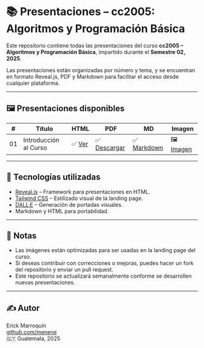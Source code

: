 # 📚 Presentaciones – cc2005: Algoritmos y Programación Básica

Este repositorio contiene todas las presentaciones del curso **cc2005 – Algoritmos y Programación Básica**, impartido durante el **Semestre 02, 2025**.

Las presentaciones están organizadas por número y tema, y se encuentran en formato Reveal.js, PDF y Markdown para facilitar el acceso desde cualquier plataforma.

---

## 🖼️ Presentaciones disponibles

| #   | Título                        | HTML                          | PDF                           | MD                            | Imagen                       |
|-----|-------------------------------|-------------------------------|-------------------------------|-------------------------------|------------------------------|
| 01  | Introducción al Curso         | ✅ [Ver](./presentations/01-intro-curso.html) | ✅ [Descargar](./presentations/01-intro-curso.pdf) | ✅ [Markdown](./presentations/01-intro-curso.md) | 🖼️ [Imagen](./assets/01-intro-curso.png) |

---

## 🚀 Tecnologías utilizadas

- [Reveal.js](https://revealjs.com/) – Framework para presentaciones en HTML.
- [Tailwind CSS](https://tailwindcss.com/) – Estilizado visual de la landing page.
- [DALL·E](https://openai.com/dall-e) – Generación de portadas visuales.
- Markdown y HTML para portabilidad.

---

## 📌 Notas

- Las imágenes están optimizadas para ser usadas en la landing page del curso.
- Si deseas contribuir con correcciones o mejoras, puedes hacer un fork del repositorio y enviar un pull request.
- Este repositorio se actualizará semanalmente conforme se desarrollen nuevas presentaciones.

---

## ✍️ Autor

Erick Marroquín  
[github.com/menene](https://github.com/menene)  
🇬🇹 Guatemala, 2025
